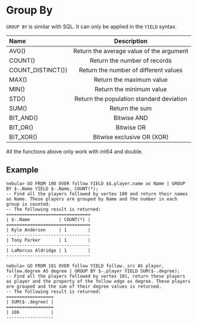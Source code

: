 # Group By

`GROUP BY` is similar with SQL. It can only be applied in the `YIELD` syntax.

|Name | Description |
|:----|:----:|
| AVG() | Return the average value of the argument |
| COUNT() | Return the number of records |
| COUNT_DISTINCT()) | Return the number of different values |
| MAX() | Return the maximum value |
| MIN() | Return the minimum value |
| STD() | Return the population standard deviation |
| SUM() | Return the sum |
| BIT_AND()      |   Bitwise AND |
| BIT_OR()        |   Bitwise OR |
| BIT_XOR()     |   Bitwise exclusive OR (XOR) |

All the functions above only work with int64 and double.

## Example

```ngql
nebula> GO FROM 100 OVER follow YIELD $$.player.name as Name | GROUP BY $-.Name YIELD $-.Name, COUNT(*);
-- Find all the players followed by vertex 100 and return their names as Name. These players are grouped by Name and the number in each group is counted.
-- The following result is returned:
================================
| $-.Name           | COUNT(*) |
================================
| Kyle Anderson     | 1        |
--------------------------------
| Tony Parker       | 1        |
--------------------------------
| LaMarcus Aldridge | 1        |
--------------------------------

nebula> GO FROM 101 OVER follow YIELD follow._src AS player, follow.degree AS degree | GROUP BY $-.player YIELD SUM($-.degree);
-- Find all the players followed by vertex 101, return these players as player and the property of the follow edge as degree. These players are grouped and the sum of their degree values is returned.
-- The following result is returned:
==================
| SUM($-.degree) |
==================
| 186            |
------------------
```
